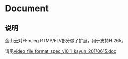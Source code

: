 # Document

## 说明

金山云对FFmpeg RTMP/FLV部分做了扩展，用于支持H.265。

请见[video_file_format_spec_v10_1_ksyun_20170615.doc](video_file_format_spec_v10_1_ksyun_20170615.doc)
